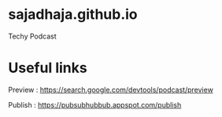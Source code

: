 # sajadhaja.github.io
Techy Podcast

# Useful links
Preview : https://search.google.com/devtools/podcast/preview

Publish : https://pubsubhubbub.appspot.com/publish